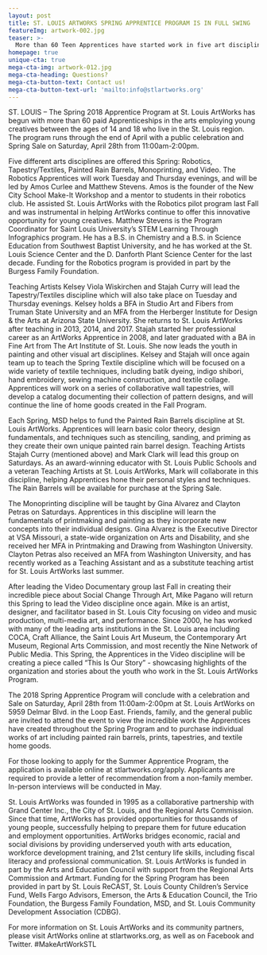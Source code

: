 ```yaml
---
layout: post
title: ST. LOUIS ARTWORKS SPRING APPRENTICE PROGRAM IS IN FULL SWING
featureImg: artwork-002.jpg
teaser: >-
  More than 60 Teen Apprentices have started work in five art disciplines.
homepage: true
unique-cta: true
mega-cta-img: artwork-012.jpg
mega-cta-heading: Questions?
mega-cta-button-text: Contact us!
mega-cta-button-text-url: 'mailto:info@stlartworks.org'
---
```



ST. LOUIS – The Spring 2018 Apprentice Program at St. Louis ArtWorks has begun with more than 60 paid Apprenticeships in the arts employing young creatives between the ages of 14 and 18 who live in the St. Louis region.  The program runs through the end of April with a public celebration and Spring Sale on Saturday, April 28th from 11:00am-2:00pm.

Five different arts disciplines are offered this Spring: Robotics, Tapestry/Textiles, Painted Rain Barrels, Monoprinting, and Video.  The Robotics Apprentices will work Tuesday and Thursday evenings, and will be led by Amos Curlee and Matthew Stevens. Amos is the founder of the New City School Make-It Workshop and a mentor to students in their robotics club. He assisted St. Louis ArtWorks with the Robotics pilot program last Fall and was instrumental in helping ArtWorks continue to offer this innovative opportunity for young creatives. Matthew Stevens is the Program Coordinator for Saint Louis University’s STEM Learning Through Infographics program. He has a B.S. in Chemistry and a B.S. in Science Education from Southwest Baptist University, and he has worked at the St. Louis Science Center and the D. Danforth Plant Science Center for the last decade.  Funding for the Robotics program is provided in part by the Burgess Family Foundation.

Teaching Artists Kelsey Viola Wiskirchen and Stajah Curry will lead the Tapestry/Textiles discipline which will also take place on Tuesday and Thursday evenings. Kelsey holds a BFA in Studio Art and Fibers from Truman State University and an MFA from the Herberger Institute for Design & the Arts at Arizona State University.  She returns to St. Louis ArtWorks after teaching in 2013, 2014, and 2017. Stajah started her professional career as an ArtWorks Apprentice in 2008, and later graduated with a BA in Fine Art from The Art Institute of St. Louis. She now leads the youth in painting and other visual art disciplines.  Kelsey and Stajah will once again team up to teach the Spring Textile discipline which will be focused on a wide variety of textile techniques, including batik dyeing, indigo shibori, hand embroidery, sewing machine construction, and textile collage. Apprentices will work on a series of collaborative wall tapestries, will develop a catalog documenting their collection of pattern designs, and will continue the line of home goods created in the Fall Program. 

Each Spring, MSD helps to fund the Painted Rain Barrels discipline at St. Louis ArtWorks.  Apprentices will learn basic color theory, design fundamentals, and techniques such as stenciling, sanding, and priming as they create their own unique painted rain barrel design.  Teaching Artists Stajah Curry (mentioned above) and Mark Clark will lead this group on Saturdays. As an award-winning educator with St. Louis Public Schools and a veteran Teaching Artists at St. Louis ArtWorks, Mark will collaborate in this discipline, helping Apprentices hone their personal styles and techniques.  The Rain Barrels will be available for purchase at the Spring Sale.

The Monoprinting discipline will be taught by Gina Alvarez and Clayton Petras on Saturdays.  Apprentices in this discipline will learn the fundamentals of printmaking and painting as they incorporate new concepts into their individual designs.  Gina Alvarez is the Executive Director at VSA Missouri, a state-wide organization on Arts and Disability, and she received her MFA in Printmaking and Drawing from Washington University.  Clayton Petras also received an MFA from Washington University, and has recently worked as a Teaching Assistant and as a substitute teaching artist for St. Louis ArtWorks last summer.

After leading the Video Documentary group last Fall in creating their incredible piece about Social Change Through Art, Mike Pagano will return this Spring to lead the Video discipline once again.  Mike is an artist, designer, and facilitator based in St. Louis City focusing on video and music production, multi-media art, and performance. Since 2000, he has worked with many of the leading arts institutions in the St. Louis area including COCA, Craft Alliance, the Saint Louis Art Museum, the Contemporary Art Museum, Regional Arts Commission, and most recently the Nine Network of Public Media.  This Spring, the Apprentices in the Video discipline will be creating a piece called “This Is Our Story” - showcasing highlights of the organization and stories about the youth who work in the St. Louis ArtWorks Program.

The 2018 Spring Apprentice Program will conclude with a celebration and Sale on Saturday, April 28th from 11:00am-2:00pm at St. Louis ArtWorks on 5959 Delmar Blvd. in the Loop East.  Friends, family, and the general public are invited to attend the event to view the incredible work the Apprentices have created throughout the Spring Program and to purchase individual works of art including painted rain barrels, prints, tapestries, and textile home goods.

For those looking to apply for the Summer Apprentice Program, the application  is available online at stlartworks.org/apply.  Applicants are required to provide a letter of recommendation from a non-family member.  In-person interviews will be conducted in May.  

St. Louis ArtWorks was founded in 1995 as a collaborative partnership with Grand Center Inc., the City of St. Louis, and the Regional Arts Commission. Since that time, ArtWorks has provided opportunities for thousands of young people, successfully helping to prepare them for future education and employment opportunities. ArtWorks bridges economic, racial and social divisions by providing underserved youth with arts education, workforce development training, and 21st century life skills, including fiscal literacy and professional communication. St. Louis ArtWorks is funded in part by the Arts and Education Council with support from the Regional Arts Commission and Artmart.  Funding for the Spring Program has been provided in part by St. Louis ReCAST, St. Louis County Children’s Service Fund, Wells Fargo Advisors, Emerson, the Arts & Education Council, the Trio Foundation, the Burgess Family Foundation, MSD, and St. Louis Community Development Association (CDBG).


For more information on St. Louis ArtWorks and its community partners, please visit ArtWorks online at stlartworks.org, as well as on Facebook and Twitter. #MakeArtWorkSTL

 ###